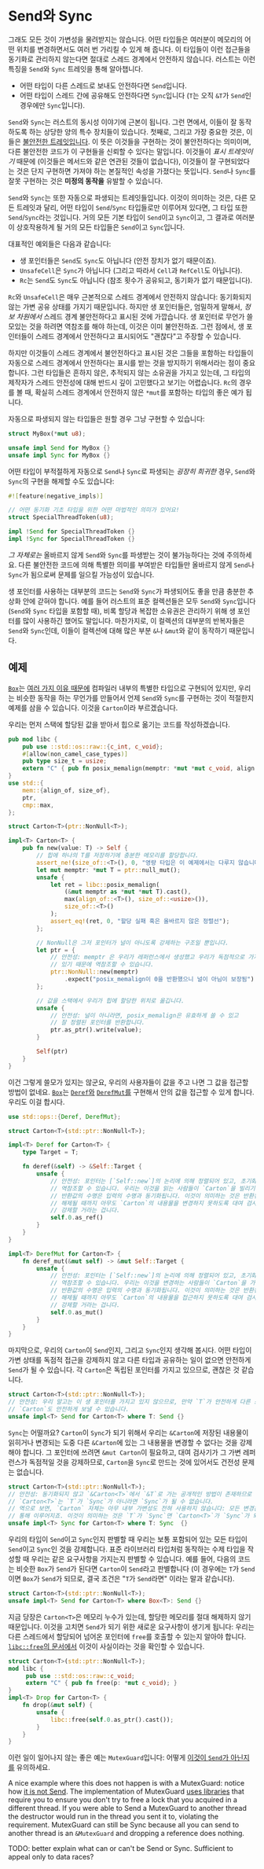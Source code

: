 # Send와 Sync

그래도 모든 것이 가변성을 물려받지는 않습니다. 어떤 타입들은 여러분이 메모리의 어떤 위치를 변경하면서도 여러 번 가리킬 수 있게 해 줍니다. 이 타입들이 이런 접근들을 동기화로 관리하지 않는다면 절대로 스레드 경계에서 안전하지 않습니다. 
러스트는 이런 특징을 `Send`와 `Sync` 트레잇을 통해 알아챕니다.

* 어떤 타입이 다른 스레드로 보내도 안전하다면 `Send`입니다.
* 어떤 타입이 스레드 간에 공유해도 안전하다면 `Sync`입니다 (`T`는 오직 `&T`가 `Send`인 경우에만 `Sync`입니다).

`Send`와 `Sync`는 러스트의 동시성 이야기에 근본이 됩니다. 그런 면에서, 이들이 잘 동작하도록 하는 상당한 양의 특수 장치들이 있습니다. 첫째로, 그리고 가장 중요한 것은, 이들은 [불안전한 트레잇입니다][unsafe_traits]. 
이 뜻은 이것들을 구현하는 것이 불안전하다는 의미이며, 다른 불안전한 코드가 이 구현들을 신뢰할 수 있다는 말입니다. 이것들이 *표시 트레잇이기* 때문에 (이것들은 메서드와 같은 연관된 것들이 없습니다), 
이것들이 잘 구현되었다는 것은 단지 구현하면 가져야 하는 본질적인 속성을 가졌다는 뜻입니다. `Send`나 `Sync`를 잘못 구현하는 것은 **미정의 동작을** 유발할 수 있습니다.

`Send`와 `Sync`는 또한 자동으로 파생되는 트레잇들입니다. 이것이 의미하는 것은, 다른 모든 트레잇과 달리, 어떤 타입이 `Send`/`Sync` 타입들로만 이루어져 있다면, 그 타입 또한 `Send`/`Sync`라는 것입니다. 
거의 모든 기본 타입이 `Send`이고 `Sync`이고, 그 결과로 여러분이 상호작용하게 될 거의 모든 타입들은 `Send`이고 `Sync`입니다. 

대표적인 예외들은 다음과 같습니다:

* 생 포인터들은 `Send`도 `Sync`도 아닙니다 (안전 장치가 없기 때문이죠).
* `UnsafeCell`은 `Sync`가 아닙니다 (그리고 따라서 `Cell`과 `RefCell`도 아닙니다).
* `Rc`는 `Send`도 `Sync`도 아닙니다 (참조 횟수가 공유되고, 동기화가 없기 때문입니다).

`Rc`와 `UnsafeCell`은 매우 근본적으로 스레드 경계에서 안전하지 않습니다: 동기화되지 않는 가변 공유 상태를 가지기 때문입니다. 하지만 생 포인터들은, 엄밀하게 말해서, *정보 차원에서* 스레드 경계 불안전하다고 표시된 것에 가깝습니다. 
생 포인터로 무언가 쓸모있는 것을 하려면 역참조를 해야 하는데, 이것은 이미 불안전하죠. 그런 점에서, 생 포인터들이 스레드 경계에서 안전하다고 표시되어도 "괜찮다"고 주장할 수 있습니다.

하지만 이것들이 스레드 경계에서 불안전하다고 표시된 것은 그들을 포함하는 타입들이 자동으로 스레드 경계에서 안전하다는 표시를 받는 것을 방지하기 위해서라는 점이 중요합니다. 
그런 타입들은 흔하지 않은, 추적되지 않는 소유권을 가지고 있는데, 그 타입의 제작자가 스레드 안전성에 대해 반드시 깊이 고민했다고 보기는 어렵습니다. 
`Rc`의 경우를 볼 때, 확실히 스레드 경계에서 안전하지 않은 `*mut`를 포함하는 타입의 좋은 예가 됩니다.

자동으로 파생되지 않는 타입들은 원할 경우 그냥 구현할 수 있습니다:

```rust
struct MyBox(*mut u8);

unsafe impl Send for MyBox {}
unsafe impl Sync for MyBox {}
```

어떤 타입이 부적절하게 자동으로 `Send`나 `Sync`로 파생되는 *굉장히 희귀한* 경우, `Send`와 `Sync`의 구현을 해제할 수도 있습니다:

```rust
#![feature(negative_impls)]

// 어떤 동기화 기초 타입을 위한 어떤 마법적인 의미가 있어요!
struct SpecialThreadToken(u8);

impl !Send for SpecialThreadToken {}
impl !Sync for SpecialThreadToken {}
```

*그 자체로는* 올바르지 않게 `Send`와 `Sync`를 파생받는 것이 불가능하다는 것에 주의하세요. 다른 불안전한 코드에 의해 특별한 의미를 부여받은 타입들만 올바르지 않게 `Send`나 `Sync`가 됨으로써 문제를 일으킬 가능성이 있습니다.

생 포인터를 사용하는 대부분의 코드는 `Send`와 `Sync`가 파생되어도 좋을 만큼 충분한 추상화 안에 갇혀야 합니다. 예를 들어 러스트의 표준 컬렉션들은 모두 `Send`와 `Sync`입니다 (`Send`와 `Sync` 타입을 포함할 때), 
비록 할당과 복잡한 소유권은 관리하기 위해 생 포인터를 많이 사용하긴 했어도 말입니다. 마찬가지로, 이 컬렉션의 대부분의 반복자들은 `Send`와 `Sync`인데, 이들이 컬렉션에 대해 많은 부분 `&`나 `&mut`와 같이 동작하기 때문입니다.

## 예제

[`Box`][box-doc]는 [여러 가지 이유 때문에][box-is-special] 컴파일러 내부의 특별한 타입으로 구현되어 있지만, 우리는 비슷한 동작을 하는 무언가를 만들어서 언제 `Send`와 `Sync`를 구현하는 것이 적절한지 예제를 삼을 수 있습니다. 
이것을 `Carton`이라 부르겠습니다.

우리는 먼저 스택에 할당된 값을 받아서 힙으로 옮기는 코드를 작성하겠습니다.

```rust
pub mod libc {
    pub use ::std::os::raw::{c_int, c_void};
    #[allow(non_camel_case_types)]
    pub type size_t = usize;
    extern "C" { pub fn posix_memalign(memptr: *mut *mut c_void, align: size_t, size: size_t) -> c_int; }
}
use std::{
    mem::{align_of, size_of},
    ptr,
    cmp::max,
};

struct Carton<T>(ptr::NonNull<T>);

impl<T> Carton<T> {
    pub fn new(value: T) -> Self {
        // 힙에 하나의 T를 저장하기에 충분한 메모리를 할당합니다.
        assert_ne!(size_of::<T>(), 0, "영량 타입은 이 예제에서는 다루지 않습니다");
        let mut memptr: *mut T = ptr::null_mut();
        unsafe {
            let ret = libc::posix_memalign(
                (&mut memptr as *mut *mut T).cast(),
                max(align_of::<T>(), size_of::<usize>()),
                size_of::<T>()
            );
            assert_eq!(ret, 0, "할당 실패 혹은 올바르지 않은 정렬선");
        };

        // NonNull은 그저 포인터가 널이 아니도록 강제하는 구조일 뿐입니다.
        let ptr = {
            // 안전성: memptr 은 우리가 레퍼런스에서 생성했고 우리가 독점적으로 가지고
            // 있기 때문에 역참조할 수 있습니다.
            ptr::NonNull::new(memptr)
                .expect("posix_memalign이 0을 반환했으니 널이 아님이 보장됨")
        };

        // 값을 스택에서 우리가 힙에 할당한 위치로 옮깁니다.
        unsafe {
            // 안전성: 널이 아니라면, posix_memalign은 유효하게 쓸 수 있고
            // 잘 정렬된 포인터를 반환합니다.
            ptr.as_ptr().write(value);
        }

        Self(ptr)
    }
}
```

이건 그렇게 쓸모가 있지는 않군요, 우리의 사용자들이 값을 주고 나면 그 값을 접근할 방법이 없네요. [`Box`][box-doc]는 [`Deref`와][deref-doc] [`DerefMut`를][deref-mut-doc] 구현해서 안의 값을 접근할 수 있게 합니다. 
우리도 이걸 합시다.

```rust
use std::ops::{Deref, DerefMut};

struct Carton<T>(std::ptr::NonNull<T>);

impl<T> Deref for Carton<T> {
    type Target = T;

    fn deref(&self) -> &Self::Target {
        unsafe {
            // 안전성: 포인터는 [`Self::new`]의 논리에 의해 정렬되어 있고, 초기화되었으며,
            // 역참조할 수 있습니다. 우리는 이것을 읽는 사람들이 `Carton`을 빌리기를 요구하고,
            // 반환값의 수명은 입력의 수명과 동기화됩니다. 이것이 의미하는 것은 반환된 레퍼런스가
            // 해제될 때까지 아무도 `Carton`의 내용물을 변경하지 못하도록 대여 검사기가
            // 강제할 거라는 겁니다.
            self.0.as_ref()
        }
    }
}

impl<T> DerefMut for Carton<T> {
    fn deref_mut(&mut self) -> &mut Self::Target {
        unsafe {
            // 안전성: 포인터는 [`Self::new`]의 논리에 의해 정렬되어 있고, 초기화되었으며,
            // 역참조할 수 있습니다. 우리는 이것을 변경하는 사람들이 `Carton`을 가변으로 빌리기를 요구하고,
            // 반환값의 수명은 입력의 수명과 동기화됩니다. 이것이 의미하는 것은 반환된 가변 레퍼런스가
            // 해제될 때까지 아무도 `Carton`의 내용물을 접근하지 못하도록 대여 검사기가
            // 강제할 거라는 겁니다.
            self.0.as_mut()
        }
    }
}
```

마지막으로, 우리의 `Carton`이 `Send`인지, 그리고 `Sync`인지 생각해 봅시다. 어떤 타입이 가변 상태를 독점적 접근을 강제하지 않고 다른 타입과 공유하는 일이 없으면 안전하게 `Send`가 될 수 있습니다. 
각 `Carton`은 독립된 포인터를 가지고 있으므로, 괜찮은 것 같습니다.

```rust
struct Carton<T>(std::ptr::NonNull<T>);
// 안전성: 우리 말고는 이 생 포인터를 가지고 있지 않으므로, 만약 `T`가 안전하게 다른 스레드로 보낼 수 있다면
// `Carton`도 안전하게 보낼 수 있습니다.
unsafe impl<T> Send for Carton<T> where T: Send {}
```

`Sync`는 어떨까요? `Carton`이 `Sync`가 되기 위해서 우리는 `&Carton`에 저장된 내용물이 읽히거나 변경되는 도중 다른 `&Carton`에 있는 그 내용물을 변경할 수 없다는 것을 강제해야 합니다. 
그 포인터에 쓰려면 `&mut Carton`이 필요하고, 대여 검사기가 그 가변 레퍼런스가 독점적일 것을 강제하므로, `Carton`을 `Sync`로 만드는 것에 있어서도 건전성 문제는 없습니다.

```rust
struct Carton<T>(std::ptr::NonNull<T>);
// 안전성: 동기화되지 않고 `&Carton<T>`에서 `&T`로 가는 공개적인 방법이 존재하므로 (`Deref` 같은),
// `Carton<T>`는 `T`가 `Sync`가 아니라면 `Sync`가 될 수 없습니다.
// 역으로 보면, `Carton` 자체는 아무 내부 가변성도 전혀 사용하지 않습니다: 모든 변경은 독점적 레퍼런스(`&mut`)를
// 통해 이루어지죠. 이것이 의미하는 것은 `T`가 `Sync`면 `Carton<T>`가 `Sync`가 되기에 충분하다는 겁니다:
unsafe impl<T> Sync for Carton<T> where T: Sync  {}
```

우리의 타입이 `Send`이고 `Sync`인지 판별할 때 우리는 보통 포함되어 있는 모든 타입이 `Send`이고 `Sync`인 것을 강제합니다. 표준 라이브러리 타입처럼 동작하는 수제 타입을 작성할 때 우리는 같은 요구사항을 가지는지 판별할 수 있습니다. 
예를 들어, 다음의 코드는 비슷한 `Box`가 `Send`가 된다면 `Carton`이 `Send`라고 판별합니다 (이 경우에는 `T`가 `Send`이면 `Box`가 `Send`가 되므로, 결국 조건은 "`T`가 `Send`라면" 이라는 말과 같습니다).

```rust
struct Carton<T>(std::ptr::NonNull<T>);
unsafe impl<T> Send for Carton<T> where Box<T>: Send {}
```

지금 당장은 `Carton<T>`은 메모리 누수가 있는데, 할당한 메모리를 절대 해제하지 않기 때문입니다. 이것을 고치면 `Send`가 되기 위한 새로운 요구사항이 생기게 됩니다: 
우리는 다른 스레드에서 할당되어 넘어온 포인터에 `free`를 호출할 수 있는지 알아야 합니다. [`libc::free`의 문서에서][libc-free-docs] 이것이 사실이라는 것을 확인할 수 있습니다.

```rust
struct Carton<T>(std::ptr::NonNull<T>);
mod libc {
     pub use ::std::os::raw::c_void;
     extern "C" { pub fn free(p: *mut c_void); }
}
impl<T> Drop for Carton<T> {
    fn drop(&mut self) {
        unsafe {
            libc::free(self.0.as_ptr().cast());
        }
    }
}
```

이런 일이 일어나지 않는 좋은 예는 `MutexGuard`입니다: 어떻게 [이것이 `Send`가 아닌지를][mutex-guard-not-send-docs-rs] 유의하세요.

A nice example where this does not happen is with a MutexGuard: notice how
[it is not Send][mutex-guard-not-send-docs-rs]. The implementation of MutexGuard
[uses libraries][mutex-guard-not-send-comment] that require you to ensure you
don't try to free a lock that you acquired in a different thread. If you were
able to Send a MutexGuard to another thread the destructor would run in the
thread you sent it to, violating the requirement. MutexGuard can still be Sync
because all you can send to another thread is an `&MutexGuard` and dropping a
reference does nothing.

TODO: better explain what can or can't be Send or Sync. Sufficient to appeal
only to data races?

[unsafe_traits]: safe-unsafe-meaning.html
[box-doc]: https://doc.rust-lang.org/std/boxed/struct.Box.html
[box-is-special]: https://manishearth.github.io/blog/2017/01/10/rust-tidbits-box-is-special/
[deref-doc]: https://doc.rust-lang.org/core/ops/trait.Deref.html
[deref-mut-doc]: https://doc.rust-lang.org/core/ops/trait.DerefMut.html
[mutex-guard-not-send-docs-rs]: https://doc.rust-lang.org/std/sync/struct.MutexGuard.html#impl-Send
[mutex-guard-not-send-comment]: https://github.com/rust-lang/rust/issues/23465#issuecomment-82730326
[libc-free-docs]: https://linux.die.net/man/3/free
